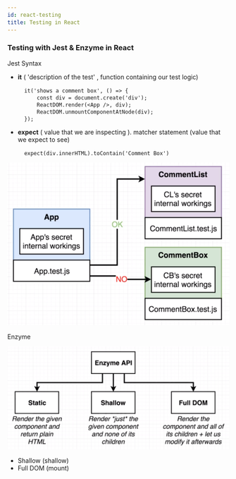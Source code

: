 ```yaml
---
id: react-testing
title: Testing in React
---
```


### Testing with Jest & Enzyme in React

Jest Syntax

- **it** ( 'description of the test' , function containing our test logic)

        it('shows a comment box', () => {
        	const div = document.create('div');
        	ReactDOM.render(<App />, div);
        	ReactDOM.unmountComponentAtNode(div);
        });

- **expect** ( value that we are inspecting ). matcher statement (value that we expect to see)

        expect(div.innerHTML).toContain('Comment Box')

![Testing](/img/react-testing.png)

Enzyme

![Testing 1](/img/react-testing-1.png)

- Shallow (shallow)
- Full DOM (mount)
